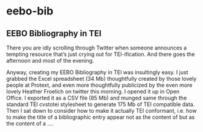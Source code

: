 # eebo-bib
## EEBO Bibliography in TEI

There you are idly scrolling through Twitter when someone announces a tempting resource that’s just crying out for TEI-ification. And there goes the afternoon and most of the evening.

Anyway, creating my EEBO Bibliography in TEI was insultingly easy. I just grabbed the Excel spreadsheet (34 Mb) thoughtfully created by those lovely people at Protext, and even more thoughtfully publicized by the even more lovely Heather Froelich on twitter this morning. I opened it up in Open Office. I exported it as a CSV file (85 Mb) and munged same through the standard TEI cvstotei stylesheet to generate 175 Mb of TEI compatible data. Then I sat down to consider how to make it actually TEI conformant, i.e. how to make the title of a bibliographic entry appear not as the content of <cell n= »5″> but as the content of a …. <title>. As you might suppose, defining the right mapping was easy for some things, but less so for others of the 17 cells in each of the 146,323 rows of the spreadsheet. There’s a table to show the mapping I decided on at the end of this blog, for those unwilling to read my pellucid XSLT code which actually uses it.

The resulting TEI file isn’t quite complete because it doesn’t have a TEI Header, needed to define the prefixes I use to save space in the URLs, but (at 120 Mb) it’s too big for github. And it’s now available at https://app.box.com/s/r8sxc68239g6pen09blzmul93tqs8rbv for your xpathing pleasure.

Here’s the table. The whole spreadsheet is a `<listBibl>` and each row becomes a `<bibl>`. I like simple solutions. I’m not proud of the `<note type= "foo">`s, but that’s the best I could think of without getting far too complicated.

 Cell Number|Gloss|TEI equivalent
|--|--|--|
|1|MARC identifier|@xml:id : prefixed by eebo:|
|2|Image set identifier		|@facs : prefixed by eeboIs:|
|3	|	Publication type		|@type (always either Book or Issue)|
|4		|Collection 		|`<series>`|
|5		|Title		|`<title>`|
|6 		|Author		|`<author>`|
|7		|Publication Date		|`<pubDate>`|
|8		|Publisher		|`<publisher>`|
|9		|Country name		|`<pubPlace>`|
|10		|Publication language		|@xml:lang gives ISO code equivalent; text goes in a `<note type= "langNote">`|
|11		|Accession number		|`<idno>`|
|12		|Source Library		|`<note type= "sourceLibrary">`|
|13		|Full text image		|if « Y », `<note type= "transcriptType">` contains "image"|
|14		|Full text		|if « Y », `<note type= "transcriptType">` contains "text"|
|15		|USTC Classification		|`<note type= "keywords">`|
|16		|Release date		|Too boring to include|
|17 		|URL		|@ref with prefix proquest:|

Mapping EEBO spreadsheet fields to bits of a TEI <bibl>
